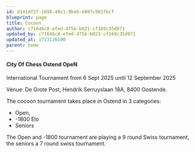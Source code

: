 ```yaml
---
id: d141df2f-1698-49c1-9beb-b097c983f6cf
blueprint: page
title: Cocoon
author: c71646c8-efed-475b-b021-cf169c35d871
updated_by: c71646c8-efed-475b-b021-cf169c35d871
updated_at: 1723136190
parent: home
---
```

#### City Of Chess Ostend OpeN

International Tournament from 6 Sept 2025 until 12 September 2025

Venue:  De Grote Post, Hendrik Serruyslaan 18A, 8400 Oostende.

The cocoon tournament takes place in Ostend in 3 categories:

- Open, 
- -1800 Elo
- Seniors


The Open and -1800 tournament are playing a 9 round Swiss tournament, the seniors a 7 round swiss tournament.